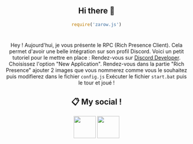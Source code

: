 <div align="center">

## Hi there 👋
```js
require('zarow.js')
```
#

Hey ! Aujourd'hui, je vous présente le RPC (Rich Presence Client). Cela permet d'avoir une belle intégration sur son profil Discord.
Voici un petit tutoriel pour le mettre en place :
Rendez-vous sur [Discord Developer](https://discord.com/developers/applications).
Choisissez l'option "New Application".
Rendez-vous dans la partie "Rich Presence" ajouter 2 images que vous nommerez comme vous le souhaitez puis modifierez dans le fichier `config.js`
Exécuter le fichier `start.bat` puis le tour et joué !
 
## 📋 My social !

<a href="https://discord.com/users/372771862960275456"><img src="https://i.imgur.com/7GB2pPW.png" height="60px"></a>
<a href="https://github.com/Zarow-01/"><img src="https://i.imgur.com/Jf9shUY.png" height="60px"></a>
</div>

